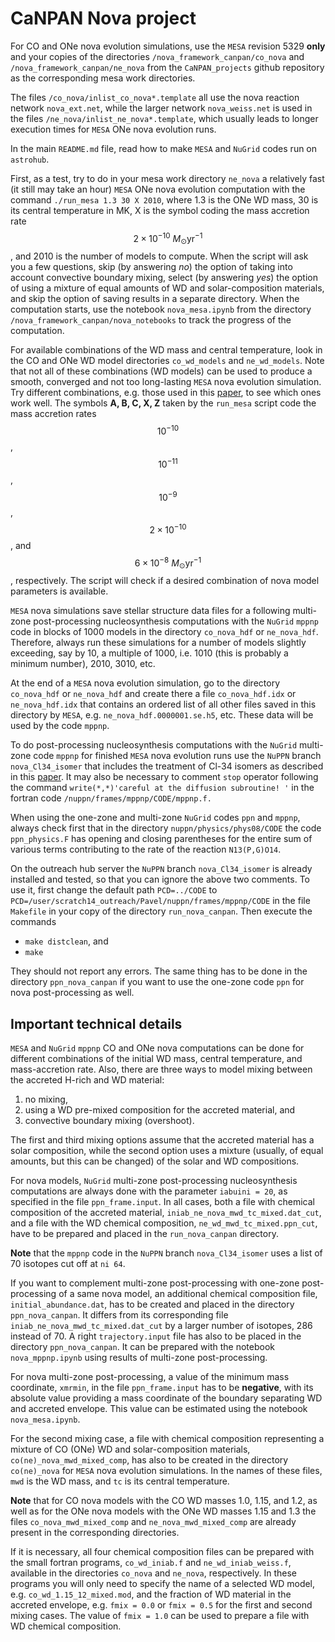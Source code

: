 # CaNPAN Nova project

For CO and ONe nova evolution simulations, use the ``MESA`` revision 5329 **only** and your copies of the directories ``/nova_framework_canpan/co_nova`` and  ``/nova_framework_canpan/ne_nova`` from the ``CaNPAN_projects`` github repository as the corresponding mesa work directories.

The files ``/co_nova/inlist_co_nova*.template`` all use the nova reaction network ``nova_ext.net``, while the larger network ``nova_weiss.net`` is used in the files ``/ne_nova/inlist_ne_nova*.template``, which usually leads to longer execution times for ``MESA`` ONe nova evolution runs. 

In the main ``README.md`` file, read how to make ``MESA`` and ``NuGrid`` codes run on ``astrohub``.

First, as a test, try to do in your mesa work directory ``ne_nova`` a relatively fast (it still may take an hour) ``MESA`` ONe nova evolution computation with the command ``./run_mesa 1.3 30 X 2010``, where 1.3 is the ONe WD mass, 30 is its central temperature in MK, X is the symbol coding the mass accretion rate $$2\times 10^{-10}\ M_\odot\mathrm{yr}^{-1}$$, and 2010 is the number of models to compute.
When the script will ask you a few questions, skip (by answering *no*) the option of taking into account convective boundary mixing, select (by answering *yes*) the option of using a mixture of equal amounts of WD and solar-composition materials, and skip the option of saving results in a separate directory. When the computation starts, use the notebook ``nova_mesa.ipynb`` from the directory ``/nova_framework_canpan/nova_notebooks`` to track the progress of the computation.

For available combinations of the WD mass and central temperature, look in the CO and ONe WD model directories ``co_wd_models`` and ``ne_wd_models``. Note that not all of these combinations (WD models)  can be used to produce a smooth, converged and not too long-lasting ``MESA`` nova evolution simulation. Try different combinations, e.g. those used in this [paper](https://ui.adsabs.harvard.edu/abs/2014MNRAS.442.2058D/abstract), to see which ones work well. The symbols **A, B, C, X, Z** taken by the ``run_mesa`` script code the mass accretion rates $$10^{-10}$$, $$10^{-11}$$, $$10^{-9}$$, $$2\times 10^{-10}$$, and $$6\times 10^{-8}\ M_\odot\mathrm{yr}^{-1}$$, respectively. The script will check if a desired combination of nova model parameters is available.

``MESA`` nova simulations save stellar structure data files for a following multi-zone post-processing nucleosynthesis computations with the ``NuGrid`` ``mppnp`` code in blocks of 1000 models in the directory ``co_nova_hdf`` or ``ne_nova_hdf``. Therefore, always run these simulations for a number of models slightly exceeding, say by 10, a multiple of 1000, i.e. 1010 (this is probably a minimum number), 2010, 3010, etc. 

At the end of a ``MESA`` nova evolution simulation, go to the directory ``co_nova_hdf`` or ``ne_nova_hdf`` and create there a file ``co_nova_hdf.idx`` or ``ne_nova_hdf.idx`` that contains an ordered list of all other files saved in this directory by ``MESA``, e.g. ``ne_nova_hdf.0000001.se.h5``, etc. These data will be used by the code ``mppnp``.

To do post-processing nucleosynthesis computations with the ``NuGrid`` multi-zone code ``mppnp`` for finished ``MESA`` nova evolution runs use the ``NuPPN`` branch ``nova_Cl34_isomer`` that includes the treatment of Cl-34 isomers as described in this [paper](https://ui.adsabs.harvard.edu/abs/2020PhRvC.102b5801R/abstract). 
It may also be necessary to comment ``stop`` operator following the command ``write(*,*)'careful at the diffusion subroutine! '`` in the fortran code ``/nuppn/frames/mppnp/CODE/mppnp.f.``

When using the one-zone and multi-zone ``NuGrid`` codes ``ppn`` and ``mppnp``, always check first that in the directory ``nuppn/physics/phys08/CODE`` the code ``ppn_physics.F`` has opening and closing parentheses for the entire sum of various terms contributing to the rate of the reaction ``N13(P,G)O14``.

On the outreach hub server the ``NuPPN`` branch ``nova_Cl34_isomer`` is already installed and tested, so that you can ignore the above two comments. To use it, first change the default path ``PCD=../CODE`` to ``PCD=/user/scratch14_outreach/Pavel/nuppn/frames/mppnp/CODE`` in the file ``Makefile`` in your copy of the directory ``run_nova_canpan``. Then execute the commands

* ``make distclean``, and
* ``make``

They should not report any errors. The same thing has to be done in the directory ``ppn_nova_canpan`` if you want to use the one-zone code ``ppn`` for nova post-processing as well.

## Important technical details
``MESA`` and ``NuGrid`` ``mppnp`` CO and ONe nova computations can be done for different combinations of the initial WD mass, central temperature, and mass-accretion rate. Also, there are three ways to model mixing between the accreted H-rich and WD material: 

1. no mixing, 
2. using a WD pre-mixed composition for the accreted material, and 
3. convective boundary mixing (overshoot).

The first and third mixing options assume that the accreted material has a solar composition, while the second option uses a mixture (usually, of equal amounts, but this can be changed) of the solar and WD compositions.

For nova models, ``NuGrid`` multi-zone post-processing nucleosynthesis computations are always done with the parameter ``iabuini = 20``, as specified in the file ``ppn_frame.input``. In all cases, both a file with chemical composition of the accreted material, ``iniab_ne_nova_mwd_tc_mixed.dat_cut``, and a file with the WD chemical composition, ``ne_wd_mwd_tc_mixed.ppn_cut``, have to be prepared and placed in the ``run_nova_canpan`` directory.

**Note** that the ``mppnp`` code in the ``NuPPN`` branch ``nova_Cl34_isomer`` uses a list of 70 isotopes cut off at ``ni 64``.

If you want to complement multi-zone post-processing with one-zone post-processing of a same nova model, an additional chemical composition file, ``initial_abundance.dat``, has to be created and placed in the directory ``ppn_nova_canpan``. It differs from its corresponding file ``iniab_ne_nova_mwd_tc_mixed.dat_cut`` by a larger number of isotopes, 286 instead of 70. A right ``trajectory.input`` file has also to be placed in the directory ``ppn_nova_canpan``.
It can be prepared with the notebook ``nova_mppnp.ipynb`` using results of multi-zone post-processing.

For nova multi-zone post-processing, a value of the minimum mass coordinate, ``xmrmin``, in the file ``ppn_frame.input`` has to be **negative**,
with its absolute value providing a mass coordinate of the boundary separating WD and accreted envelope. This value can be estimated using the notebook ``nova_mesa.ipynb``.

For the second mixing case, a file with chemical composition representing a mixture of CO (ONe) WD and solar-composition materials, ``co(ne)_nova_mwd_mixed_comp``, has also to be created in the directory ``co(ne)_nova`` for ``MESA`` nova evolution simulations. 
In the names of these files, ``mwd`` is the WD mass, and ``tc`` is its central temperature.

**Note** that for CO nova models with the CO WD masses 1.0, 1.15, and 1.2, as well as for the ONe nova models with the ONe WD masses 1.15 and 1.3 the files ``co_nova_mwd_mixed_comp`` and ``ne_nova_mwd_mixed_comp`` are already present in the corresponding directories.

If it is necessary, all four chemical composition files can be prepared with the small fortran programs, ``co_wd_iniab.f`` and ``ne_wd_iniab_weiss.f``, available in the directories ``co_nova`` and ``ne_nova``, respectively. In these programs you will only need to specify the name of a selected WD model, e.g. ``co_wd_1.15_12_mixed.mod``, and the fraction of WD material in the accreted envelope, e.g. ``fmix = 0.0`` or ``fmix = 0.5`` for the first and second mixing cases. The value of ``fmix = 1.0`` can be used to prepare a file with WD chemical composition.  